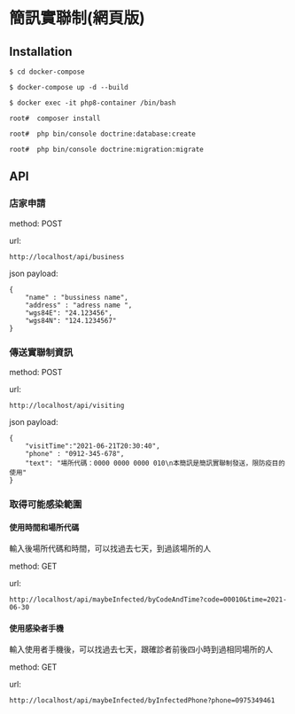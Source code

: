 # 簡訊實聯制(網頁版)

## Installation

```
$ cd docker-compose

$ docker-compose up -d --build

$ docker exec -it php8-container /bin/bash

root#  composer install

root#  php bin/console doctrine:database:create

root#  php bin/console doctrine:migration:migrate

```

## API

### 店家申請

method: POST

url: 
```
http://localhost/api/business
```

json payload:
```
{
	"name" : "bussiness name",
	"address" : "adress name ",
	"wgs84E": "24.123456",
	"wgs84N": "124.1234567"
}
```

### 傳送實聯制資訊

method: POST

url:
```
http://localhost/api/visiting
```

json payload:
```
{
	"visitTime":"2021-06-21T20:30:40",
	"phone" : "0912-345-678",
	"text": "場所代碼：0000 0000 0000 010\n本簡訊是簡訊實聯制發送，限防疫目的使用"
}
```

### 取得可能感染範圍

#### 使用時間和場所代碼

輸入後場所代碼和時間，可以找過去七天，到過該場所的人

method: GET 

url:
```
http://localhost/api/maybeInfected/byCodeAndTime?code=00010&time=2021-06-30
```

#### 使用感染者手機

輸入使用者手機後，可以找過去七天，跟確診者前後四小時到過相同場所的人

method: GET

url:
```
http://localhost/api/maybeInfected/byInfectedPhone?phone=0975349461
```
